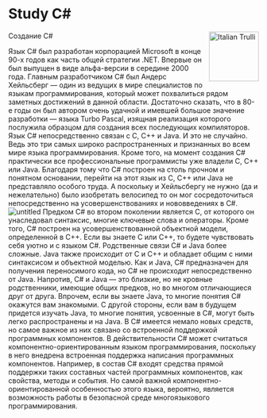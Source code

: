 # Study C#
<div align="left">
  
<img src="https://user-images.githubusercontent.com/43417474/51752125-1fc80780-20d0-11e9-8d6a-e71c36813b3f.png" alt="Italian Trulli " height="100" align="right">

</div>

Создание C#

Язык C# был разработан корпорацией Microsoft в конце 90-х годов как часть общей стратегии .NET. Впервые он был выпущен в виде альфа-версии в середине 2000 года. Главным разработчиком C# был Андерс Хейльсберг — один из ведущих в мире специалистов по языкам программирования, который может похвалиться рядом заметных достижений в данной области. Достаточно сказать, что в 80-е годы он был автором очень удачной и имевшей большое значение разработки — языка Turbo Pascal, изящная реализация которого послужила образцом для создания всех последующих компиляторов.
Язык C# непосредственно связан с С, С++ и Java. И это не случайно. Ведь это три самых широко распространенных и признанных во всем мире языка программирования. Кроме того, на момент создания C# практически все профессиональные программисты уже владели С, С++ или Java. Благодаря тому что C# построен на столь прочном и понятном основании, перейти на этот язык из С, С++ или Java не представляло особого труда. А поскольку и Хейльсбергу не нужно (да и нежелательно) было изобретать велосипед то он мог сосредоточиться непосредственно на усовершенствованиях и нововведениях в C#.
![untitled](https://user-images.githubusercontent.com/43417474/51785559-13e15180-2173-11e9-95e2-2b7e5ea38ab4.png)
Предком C# во втором поколении является С, от которого он унаследовал синтаксис, многие ключевые слова и операторы. Кроме того, C# построен на усовершенствованной объектной модели, определенной в С++. Если вы знаете С или С++, то будете чувствовать себя уютно и с языком C#.
Родственные связи C# и Java более сложные. Java также происходит от С и С++ и обладает общим с ними синтаксисом и объектной моделью. Как и Java, C# предназначен для получения переносимого кода, но C# не происходит непосредственно от Java. Напротив, C# и Java — это близкие, но не кровные родственники, имеющие общих предков, но во многом отличающиеся друг от друга. Впрочем, если вы знаете Java, то многие понятия C# окажутся вам знакомыми. С другой стороны, если вам в будущем придется изучать Java, то многие понятия, усвоенные в C#, могут быть легко распространены и на Java.
В C# имеется немало новых средств, но самое важное из них связано со встроенной поддержкой программных компонентов. В действительности C# может считаться компонентно-ориентированным языком программирования, поскольку в него внедрена встроенная поддержка написания программных компонентов. Например, в состав C# входят средства прямой поддержки таких составных частей программных компонентов, как свойства, методы и события. Но самой важной компонентно-ориентированной особенностью этого языка, вероятно, является возможность работы в безопасной среде многоязыкового программирования.

